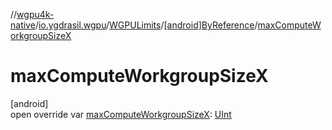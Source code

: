 //[wgpu4k-native](../../../../index.md)/[io.ygdrasil.wgpu](../../index.md)/[WGPULimits](../index.md)/[[android]ByReference](index.md)/[maxComputeWorkgroupSizeX](max-compute-workgroup-size-x.md)

# maxComputeWorkgroupSizeX

[android]\
open override var [maxComputeWorkgroupSizeX](max-compute-workgroup-size-x.md): [UInt](https://kotlinlang.org/api/core/kotlin-stdlib/kotlin/-u-int/index.html)